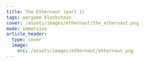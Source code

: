 ```yaml
---
title: The Ethernaut (part 1)
tags: wargame blockchain
cover: /assets/images/ethernaut/the_ethernaut.png
mode: immersive
article_header:
  type: cover
  image:
    src: /assets/images/ethernaut/ethernaut.png
---
```


